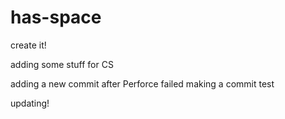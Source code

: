 # has-space

create it!

adding some stuff for CS

adding a new commit after Perforce failed
making a commit test

updating!
